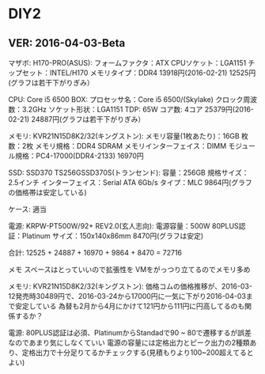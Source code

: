 # DIY2

## VER: 2016-04-03-Beta

マザボ: H170-PRO(ASUS): フォームファクタ：ATX CPUソケット：LGA1151 チップセット：INTEL/H170 メモリタイプ：DDR4
13918円(2016-02-21)
12525円(グラフは若干下がりぎみ）

CPU: Core i5 6500 BOX: プロセッサ名：Core i5 6500/(Skylake) クロック周波数：3.2GHz ソケット形状：LGA1151 TDP: 65W コア数: 4コア
25379円(2016-02-21)
24887円(グラフは若干下がりぎみ）

メモリ: KVR21N15D8K2/32(キングストン): メモリ容量(1枚あたり)：16GB 枚数：2枚 メモリ規格：DDR4 SDRAM メモリインターフェイス：DIMM モジュール規格：PC4-17000(DDR4-2133)
16970円

SSD: SSD370 TS256GSSD370S(トランセンド): 容量：256GB 規格サイズ：2.5インチ インターフェイス：Serial ATA 6Gb/s タイプ：MLC
9864円(グラフの価格帯は安定している)

ケース: 適当

電源: KRPW-PT500W/92+ REV2.0(玄人志向): 電源容量：500W 80PLUS認証：Platinum サイズ：150x140x86mm
8470円(グラフは安定)

合計: 12525 + 24887 + 16970 + 9864 + 8470 = 72716


メモ
スペースはとっていいので拡張性を
VMをがっつり立てるのでメモリ多め

メモリ: KVR21N15D8K2/32(キングストン):
価格コムの価格推移が、2016-03-12発売時30489円で、2016-03-24から17000円に一気に下がり2016-04-03まで安定している
為替も2月から4月にかけて121円から111円に円高してるのも関係するか？


電源: 80PLUS認証は必須、PlatinumからStandadで90 ~ 80で遷移するが誤差なのであまり気にしなくていい
電源の容量には定格出力とピーク出力の2種類あり、定格出力で十分足りてるかチェックする(見積もりより100~200超えてるとよい)
